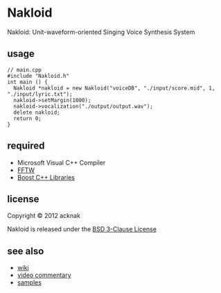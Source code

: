 Nakloid
======================
Nakloid: Unit-waveform-oriented Singing Voice Synthesis System

usage
------
    // main.cpp
    #include "Nakloid.h"
    int main () {
      Nakloid *nakloid = new Nakloid("voiceDB", "./input/score.mid", 1, "./input/lyric.txt");
      nakloid->setMargin(1000);
      nakloid->vocalization("./output/output.wav");
      delete nakloid;
      return 0;
    }

required
------
* Microsoft Visual C++ Compiler
* [FFTW](http://www.fftw.org/)
* [Boost C++ Libraries](http://www.boost.org/)
 
license
----------
Copyright &copy; 2012 acknak

Nakloid is released under the [BSD 3-Clause License](http://opensource.org/licenses/BSD-3-Clause)

see also
------
* [wiki](https://github.com/acknak/Nakloid/wiki)
* [video commentary](http://nico.ms/sm17093726)
* [samples](http://nico.ms/mylist/32930257)